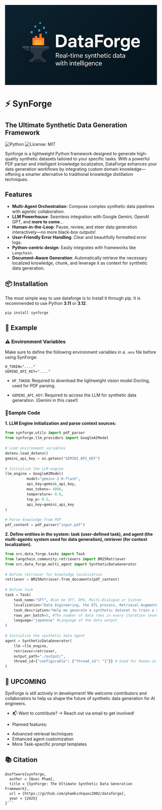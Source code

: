 <div align="center"><img src="https://github.com/phamkinhquoc2002/dataforge/blob/main/truelogo.png" alt="My Image" width="900"/></div>

# ⚡️ SynForge
## The Ultimate Synthetic Data Generation Framework
![Python](https://img.shields.io/badge/Python-3.11%2B-blue?logo=python) ![License: MIT](https://img.shields.io/badge/License-MIT-green?logo=open-source-initiative)

Synforge is a lightweight Python framework designed to generate high-quality synthetic datasets tailored to your specific tasks. With a powerful PDF parser and intelligent knowledge localization, DataForge enhances your data generation workflows by integrating custom domain knowledge—offering a smarter alternative to traditional knowledge distillation techniques. 

## Features
* **Multi-Agent Orchestration**: Compose complex synthetic data pipelines with agentic collaboration.
* **LLM Powerhouse**: Seamless integration with Google Gemini, OpenAI GPT, and **more to come**...
* **Human-in-the-Loop**: Pause, review, and steer data generation interactively—no more black-box outputs!
* **User-Friendly Error Handling**: Clear and beautifully formatted error logs.
* **Python-centric design**: Easily integrates with frameworks like `Langchain`.
* **Document-Aware Generation**: Automatically retrieve the necessary localized knowledge, chunk, and leverage it as context for synthetic data generation.
## 📦 Installation
The most simple way to use dataforge is to install it through pip. It is recommended to use Python **3.11** or **3.12**.
```bash
pip install synforge
```
## 🧪 Example
### ⚠️ Environment Variables
Make sure to define the following environment variables in a `.env` file before using SynForge:
```
H_TOKEN="...."
GEMINI_API_KEY="...."
```
* `HF_TOKEN`: Required to download the lightweight vision model Docling, used for PDF parsing.

* `GEMINI_API_KEY`: Required to access the LLM for synthetic data generation. (Gemini in this case!)
### 🔧Sample Code
**1. LLM Engine initialization and parse context sources:**
```python
from synforge.utils import pdf_parser
from synforge.llm_providers import GoogleAIModel

# Load environment variables
dotenv.load_dotenv()
gemini_api_key = os.getenv("GEMINI_API_KEY")

# Initialize the LLM engine
llm_engine = GoogleAIModel(
          model="gemini-2.0-flash",
          api_key=gemini_api_key,
          max_tokens= 4096,
          temperature= 0.6,
          top_p= 0.5,
          api_key=gemini_api_key
)

# Parse knowledge from PDF
pdf_content = pdf_parser("input.pdf")
```
**2. Define entities in the system: task (user-defined task), and agent (the multi-agentic system used for data generation), retriever (for context localization).**
```python
from src.data_forge.tasks import Task
from langchain_community.retrievers import BM25Retriever
from src.data_forge.multi_agent import SyntheticDataGenerator

# Define retriever for knowledge localization
retriever = BM25Retriever.from_documents(pdf_content)

# Define task
task = Task(
    task_name="SFT", #Can be SFT, DPO, Multi-Dialogue or Custom
    localization="Data Engineering, the ETL process, Retrieval-Augmented Generation", #Used to localize the parts that you want to use to for synthetic data generation.
    task_description="Help me generate a synthetic dataset to train a smaller model to reason.", #Description of the task
    rows_per_batch=5, #The number of data rows in every iteration (every LLM call)
    language="japanese" #Language of the data output
)

# Initialize the synthetic data agent
agent = SyntheticDataGenerator(
    llm =llm_engine,
    retriever=retriever,
    output_path="./output/",
    thread_id={"configurable": {"thread_id": "1"}} # Used for Human-in-the-loop 
)
```
## 🚧 UPCOMING
SynForge is still actively in development! We welcome contributors and collaborators to help us shape the future of synthetic data generation for AI engineers.

* 📬 Want to contribute? -> Reach out via email to get involved!

* Planned features:
 - Advanced retrieval techniques
 - Enhanced agent customization
 - More Task-specific prompt templates

## 📚 Citation

```bibtext
@software{synforge,
  author = {Quoc Pham},
  title = {SynForge: The Ultimate Synthetic Data Generation Framework},
  url = {https://github.com/phamkinhquoc2002/dataforge},
  year = {2025}
}```
